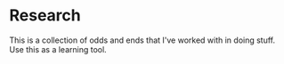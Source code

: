 Research
========

This is a collection of odds and ends that I've worked with in doing stuff. Use this as a learning tool.
